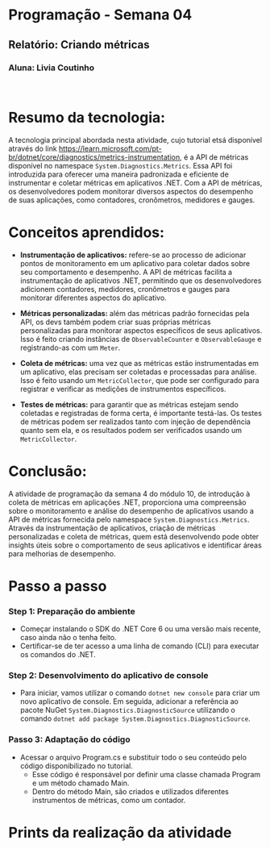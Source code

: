 # Programação - Semana 04
## Relatório: Criando métricas

### Aluna: Livia Coutinho

</br>

# Resumo da tecnologia:
A tecnologia principal abordada nesta atividade, cujo tutorial etsá disponível através do link https://learn.microsoft.com/pt-br/dotnet/core/diagnostics/metrics-instrumentation,  é a API de métricas disponível no namespace `System.Diagnostics.Metrics`. Essa API foi introduzida para oferecer uma maneira padronizada e eficiente de instrumentar e coletar métricas em aplicativos .NET. Com a API de métricas, os desenvolvedores podem monitorar diversos aspectos do desempenho de suas aplicações, como contadores, cronômetros, medidores e gauges.

# Conceitos aprendidos:
- **Instrumentação de aplicativos:** refere-se ao processo de adicionar pontos de monitoramento em um aplicativo para coletar dados sobre seu comportamento e desempenho. A API de métricas facilita a instrumentação de aplicativos .NET, permitindo que os desenvolvedores adicionem contadores, medidores, cronômetros e gauges para monitorar diferentes aspectos do aplicativo.

- **Métricas personalizadas:** além das métricas padrão fornecidas pela API, os devs também podem criar suas próprias métricas personalizadas para monitorar aspectos específicos de seus aplicativos. Isso é feito criando instâncias de `ObservableCounter` e `ObservableGauge` e registrando-as com um `Meter`.

- **Coleta de métricas:** uma vez que as métricas estão instrumentadas em um aplicativo, elas precisam ser coletadas e processadas para análise. Isso é feito usando um `MetricCollector`, que pode ser configurado para registrar e verificar as medições de instrumentos específicos.

- **Testes de métricas:** para garantir que as métricas estejam sendo coletadas e registradas de forma certa, é importante testá-las. Os testes de métricas podem ser realizados tanto com injeção de dependência quanto sem ela, e os resultados podem ser verificados usando um `MetricCollector`.

# Conclusão:

A atividade de programação da semana 4 do módulo 10, de introdução à coleta de métricas em aplicações .NET, proporciona uma compreensão sobre o monitoramento e análise do desempenho de aplicativos usando a API de métricas fornecida pelo namespace `System.Diagnostics.Metrics`. Através da instrumentação de aplicativos, criação de métricas personalizadas e coleta de métricas, quem está desenvolvendo pode obter insights úteis sobre o comportamento de seus aplicativos e identificar áreas para melhorias de desempenho.

# Passo a passo

### Step 1: Preparação do ambiente

- Começar instalando o SDK do .NET Core 6 ou uma versão mais recente, caso ainda não o tenha feito. 
- Certificar-se de ter acesso a uma linha de comando (CLI) para executar os comandos do .NET.

### Step 2: Desenvolvimento do aplicativo de console

- Para iniciar, vamos utilizar o comando `dotnet new console` para criar um novo aplicativo de console. Em seguida, adicionar a referência ao pacote NuGet `System.Diagnostics.DiagnosticSource` utilizando o comando `dotnet add package System.Diagnostics.DiagnosticSource`.


### Passo 3: Adaptação do código

- Acessar o arquivo Program.cs e substituir todo o seu conteúdo pelo código disponibilizado no tutorial. </br>
    - Esse código é responsável por definir uma classe chamada Program e um método chamado Main. </br>
    - Dentro do método Main, são criados e utilizados diferentes instrumentos de métricas, como um contador.

# Prints da realização da atividade

####
